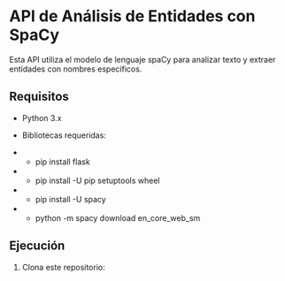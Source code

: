 # API de Análisis de Entidades con SpaCy

Esta API utiliza el modelo de lenguaje spaCy para analizar texto y extraer entidades con nombres específicos.

## Requisitos

- Python 3.x

- Bibliotecas requeridas:

- - pip install flask 

- - pip install -U pip setuptools wheel

- - pip install -U spacy

- - python -m spacy download en_core_web_sm


## Ejecución


1. Clona este repositorio:
